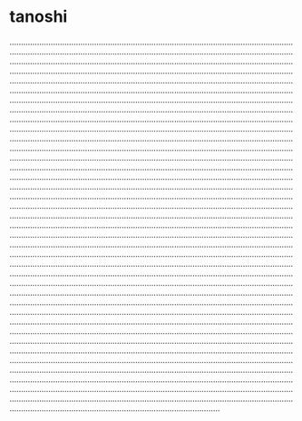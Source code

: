 # tanoshi

....................................................................................................................................................................................................................................................................................................................................................................................................................................................................................................................................................................................................................................................................................................................................................................................................................................................................................................................................................................................................................................................................................................................................................................................................................................................................................................................................................................................................................................................................................................................................................................................................................................................................................................................................................................................................................................................................................................................................................................................................................................................................................................................................................................................................................................................................................................................................................................................................................................................................................................................................................................................................................................................................................................................................................................................................................................................................................................................................................................................................................................................................................................................................................................................................................................................................................................................................................................................................................................................................................................................................................................................................................................................................................................................................................................................................................................................................................................................................................................................................................................................................................................................................................................................................................................................................................................................................................................................................................................................................................................................................................................................................................................................................................................................................................................................................................................................................................................................................................................................................